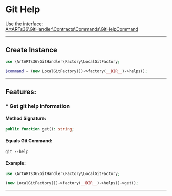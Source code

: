 # Git Help

Use the interface: [ArtARTs36\GitHandler\Contracts\Commands\GitHelpCommand](../src/Contracts/Commands/GitHelpCommand.php)

---

## Create Instance

```php
use \ArtARTs36\GitHandler\Factory\LocalGitFactory;

$command = (new LocalGitFactory())->factory(__DIR__)->helps();
```

---

## Features:

### * Get git help information

#### Method Signature:



```php
public function get(): string;
```

#### Equals Git Command:

`git --help`

#### Example:

```php
use \ArtARTs36\GitHandler\Factory\LocalGitFactory;

(new LocalGitFactory())->factory(__DIR__)->helps()->get();
```

---
